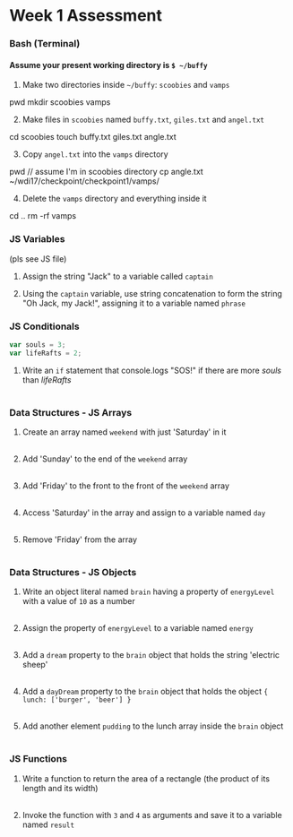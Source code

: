 # Week 1 Assessment

### Bash (Terminal)

#### Assume your present working directory is `$ ~/buffy`

1. Make two directories inside `~/buffy`: `scoobies` and `vamps`

pwd
mkdir scoobies vamps

2. Make files in `scoobies` named `buffy.txt`, `giles.txt` and `angel.txt`

cd scoobies 
touch buffy.txt giles.txt angle.txt

3. Copy `angel.txt` into the `vamps` directory

pwd // assume I'm in scoobies directory
cp angle.txt ~/wdi17/checkpoint/checkpoint1/vamps/


4. Delete the `vamps` directory and everything inside it

cd ..
rm -rf vamps 

### JS Variables
(pls see JS file)
1. Assign the string "Jack" to a variable called `captain`



2. Using the `captain` variable, use string concatenation to form the string "Oh Jack, my Jack!", assigning it to a variable named `phrase`



### JS Conditionals
```js
var souls = 3;
var lifeRafts = 2;
```

1. Write an `if` statement that console.logs "SOS!" if there are more _souls_ than _lifeRafts_
<br><br>


### Data Structures - JS Arrays

1. Create an array named `weekend` with just 'Saturday' in it
<br><br>

2. Add 'Sunday' to the end of the `weekend` array
<br><br>

3. Add 'Friday' to the front to the front of the `weekend` array
<br><br>

4. Access 'Saturday' in the array and assign to a variable named `day`
<br><br>

5. Remove 'Friday' from the array
<br><br>

### Data Structures - JS Objects

1. Write an object literal named `brain` having a property of `energyLevel` with a value of `10` as a number
<br><br>

2. Assign the property of `energyLevel` to a variable named `energy`
<br><br>

3. Add a `dream` property to the `brain` object that holds the string  'electric sheep'
<br><br>

4. Add a `dayDream` property to the `brain` object that holds the object `{ lunch: ['burger', 'beer'] }` 
<br><br>

5. Add another element `pudding` to the lunch array inside the `brain` object
<br><br>

### JS Functions

1. Write a function to return the area of a rectangle (the product of its length and its width)
<br><br>

2. Invoke the function with `3` and `4` as arguments and save it to a variable named `result`
<br><br>